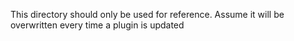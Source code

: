 This directory should only be used for reference. Assume it will be overwritten every time a plugin is updated